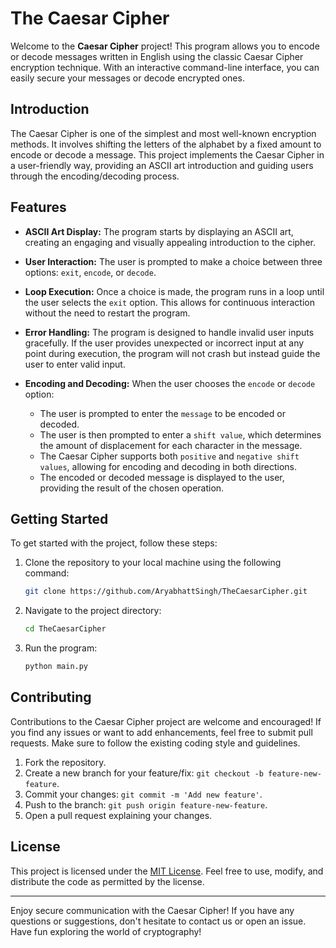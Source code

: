 # The Caesar Cipher

Welcome to the **Caesar Cipher** project! This program allows you to encode or decode messages written in English using the classic Caesar Cipher encryption technique.
With an interactive command-line interface, you can easily secure your messages or decode encrypted ones.


## Introduction
The Caesar Cipher is one of the simplest and most well-known encryption methods. It involves shifting the letters of the alphabet by a fixed amount to encode or decode a
message. This project implements the Caesar Cipher in a user-friendly way, providing an ASCII art introduction and guiding users through the encoding/decoding process.


## Features

- **ASCII Art Display:** The program starts by displaying an ASCII art, creating an engaging and visually appealing introduction to the cipher.

- **User Interaction:** The user is prompted to make a choice between three options: `exit`, `encode`, or `decode`.

- **Loop Execution:** Once a choice is made, the program runs in a loop until the user selects the `exit` option. This allows for continuous interaction without the need
  to restart the program.

- **Error Handling:** The program is designed to handle invalid user inputs gracefully. If the user provides unexpected or incorrect input at any point during execution,
   the program will not crash but instead guide the user to enter valid input.

- **Encoding and Decoding:** When the user chooses the `encode` or `decode` option:
  - The user is prompted to enter the `message` to be encoded or decoded.
  - The user is then prompted to enter a `shift value`, which determines the amount of displacement for each character in the message.
  - The Caesar Cipher supports both `positive` and `negative shift values`, allowing for encoding and decoding in both directions.
  - The encoded or decoded message is displayed to the user, providing the result of the chosen operation.


## Getting Started
To get started with the project, follow these steps:

1. Clone the repository to your local machine using the following command:
   ```bash
   git clone https://github.com/AryabhattSingh/TheCaesarCipher.git
   ```

2. Navigate to the project directory:
   ```bash
   cd TheCaesarCipher
   ```

3. Run the program:
   ```bash
   python main.py
   ```


## Contributing
Contributions to the Caesar Cipher project are welcome and encouraged! If you find any issues or want to add enhancements, feel free to submit pull requests. Make sure to follow the existing coding style and guidelines.

1. Fork the repository.
2. Create a new branch for your feature/fix: `git checkout -b feature-new-feature`.
3. Commit your changes: `git commit -m 'Add new feature'`.
4. Push to the branch: `git push origin feature-new-feature`.
5. Open a pull request explaining your changes.

## License
This project is licensed under the [MIT License](LICENSE). Feel free to use, modify, and distribute the code as permitted by the license.

---

Enjoy secure communication with the Caesar Cipher! If you have any questions or suggestions, don't hesitate to contact us or open an issue. Have fun exploring the world of cryptography!








